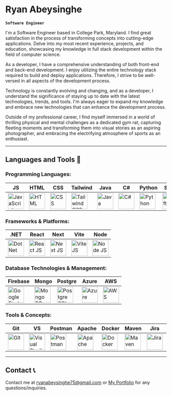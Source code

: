 # Ryan Abeysinghe

**`Software Engineer`**

I'm a Software Engineer based in College Park, Maryland. I find great satisfaction in the process of transforming concepts into cutting-edge applications.
Delve into my most recent experience, projects, and education, showcasing my knowledge in full stack development within the field of computer science.

As a developer, I have a comprehensive understanding of both front-end and back-end development. I enjoy utilizing the entire technology stack required to build and deploy applications. Therefore, I strive to be well-versed in all aspects of the development process.

Technology is constantly evolving and changing, and as a developer, I understand the significance of staying up to date with the latest technologies, trends, and tools. I'm always eager to expand my knowledge and embrace new technologies that can enhance the development process.

Outside of my professional career, I find myself immersed in a world of thrilling physical and mental challenges as a dedicated gym rat, capturing fleeting moments and transforming them into visual stories as an aspiring photographer, and embracing the electrifying atmosphere of sports as an enthusiast.

---
<!-- https://devicon.dev/ -->
## Languages and Tools 🧰 

### Programming Languages:

| JS | HTML | CSS | Tailwind | Java | C# | Python | Swift |
|----------|----------|----------|----------|----------|----------|----------|----------|    
| <img alt="JavaScript" width="50px" src="https://cdn.jsdelivr.net/gh/devicons/devicon@latest/icons/javascript/javascript-original.svg" /> | <img alt="HTML" width="50px" src="https://cdn.jsdelivr.net/gh/devicons/devicon@latest/icons/html5/html5-original.svg" /> | <img alt="CSS" width="50px" src="https://cdn.jsdelivr.net/gh/devicons/devicon@latest/icons/css3/css3-original.svg" /> | <img alt="Tailwind CSS" width="50px" src="https://cdn.jsdelivr.net/gh/devicons/devicon@latest/icons/tailwindcss/tailwindcss-original.svg" /> | <img alt="Java" width="50px" src="https://cdn.jsdelivr.net/gh/devicons/devicon@latest/icons/java/java-original.svg" /> | <img alt="C#" width="50px" src="https://cdn.jsdelivr.net/gh/devicons/devicon@latest/icons/csharp/csharp-original.svg" /> | <img alt="Python" width="50px" src="https://cdn.jsdelivr.net/gh/devicons/devicon@latest/icons/python/python-original.svg" /> | <img alt="Swift" width="50px" src="https://cdn.jsdelivr.net/gh/devicons/devicon@latest/icons/swift/swift-original.svg" /> |

### Frameworks & Platforms:

| .NET | React | Next | Vite | Node |
|----------|----------|----------|----------|----------|
| <img alt="Dot Net" width="50px" src="https://cdn.jsdelivr.net/gh/devicons/devicon@latest/icons/dot-net/dot-net-original.svg" /> | <img alt="React JS" width="50px" src="https://cdn.jsdelivr.net/gh/devicons/devicon@latest/icons/react/react-original.svg" /> | <img alt="Next JS" width="50px" src="https://cdn.jsdelivr.net/gh/devicons/devicon@latest/icons/nextjs/nextjs-original.svg" /> | <img alt="Vite JS" width="50px" src="https://cdn.jsdelivr.net/gh/devicons/devicon@latest/icons/vitejs/vitejs-original.svg" /> | <img alt="Node JS" width="50px" src="https://cdn.jsdelivr.net/gh/devicons/devicon@latest/icons/nodejs/nodejs-original.svg" />

### Database Technologies & Management:

| Firebase | Mongo | Postgre | Azure | AWS |
|----------|----------|----------|----------|----------|
| <img alt="Google Firebase DB" width="50px" src="https://cdn.jsdelivr.net/gh/devicons/devicon@latest/icons/firebase/firebase-original.svg" /> | <img alt="Mongo DB" width="50px" src="https://cdn.jsdelivr.net/gh/devicons/devicon@latest/icons/mongodb/mongodb-original.svg" /> | <img alt="Postgre SQL DB" width="50px" src="https://cdn.jsdelivr.net/gh/devicons/devicon@latest/icons/postgresql/postgresql-original.svg" /> | <img alt="Azure" width="50px" src="https://cdn.jsdelivr.net/gh/devicons/devicon@latest/icons/azure/azure-original.svg" /> | <img alt="AWS" width="50px" src="https://cdn.jsdelivr.net/gh/devicons/devicon@latest/icons/amazonwebservices/amazonwebservices-original-wordmark.svg" /> |

### Tools & Concepts:

| Git | VS | Postman | Apache | Docker | Maven | Jira | Confluence |
|----------|----------|----------|----------|----------|----------|----------|----------|
| <img alt="Git" width="50px" src="https://cdn.jsdelivr.net/gh/devicons/devicon@latest/icons/git/git-original.svg" /> | <img alt="Visual Studio" width="50px" src="https://cdn.jsdelivr.net/gh/devicons/devicon@latest/icons/visualstudio/visualstudio-original.svg" /> | <img alt="Postman" width="50px" src="https://cdn.jsdelivr.net/gh/devicons/devicon@latest/icons/postman/postman-original.svg" /> | <img alt="Apache" width="50px" src="https://cdn.jsdelivr.net/gh/devicons/devicon@latest/icons/apache/apache-original.svg" /> | <img alt="Docker" width="50px" src="https://cdn.jsdelivr.net/gh/devicons/devicon@latest/icons/docker/docker-original.svg" /> | <img alt="Maven" width="50px" src="https://cdn.jsdelivr.net/gh/devicons/devicon@latest/icons/maven/maven-original.svg" /> | <img alt="Jira" width="50px" src="https://cdn.jsdelivr.net/gh/devicons/devicon@latest/icons/jira/jira-original.svg" /> | <img alt="Confluence" width="50px" src="https://cdn.jsdelivr.net/gh/devicons/devicon@latest/icons/confluence/confluence-original.svg" /> |

---

## Contact 📞

Contact me at [ryanabeysinghe75@gmail.com](mailto:ryanabeysinghe75@gmail.com) or [My Portfolio](https://ryanabeysinghe.com/contact) for any questions/inquiries.

<!--
**ryanabeysinghe/ryanabeysinghe** is a ✨ _special_ ✨ repository because its `README.md` (this file) appears on your GitHub profile.


Here are some ideas to get you started:

- 🔭 I’m currently working on ...
- 🌱 I’m currently learning ...
- 👯 I’m looking to collaborate on ...
- 🤔 I’m looking for help with ...
- 💬 Ask me about ...
- 📫 How to reach me: ...
- 😄 Pronouns: ...
- ⚡ Fun fact: ...
-->

<!-- CMD + Shift + V -- Preview README -->